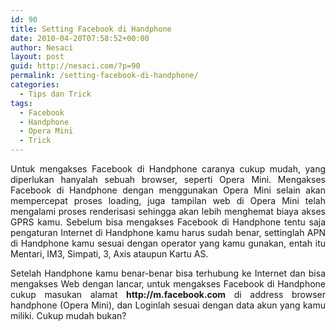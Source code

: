 ```yaml
---
id: 90
title: Setting Facebook di Handphone
date: 2010-04-20T07:58:52+00:00
author: Nesaci
layout: post
guid: http://nesaci.com/?p=90
permalink: /setting-facebook-di-handphone/
categories:
  - Tips dan Trick
tags:
  - Facebook
  - Handphone
  - Opera Mini
  - Trick
---
```

<p style="text-align: justify;">
  Untuk mengakses Facebook di Handphone caranya cukup mudah, yang diperlukan hanyalah sebuah browser, seperti Opera Mini. Mengakses Facebook di Handphone dengan menggunakan Opera Mini selain akan mempercepat proses loading, juga tampilan web di Opera Mini telah mengalami proses renderisasi sehingga akan lebih menghemat biaya akses GPRS kamu. Sebelum bisa mengakses Facebook di Handphone tentu saja pengaturan Internet di Handphone kamu harus sudah benar, settinglah APN di Handphone kamu sesuai dengan operator yang kamu gunakan, entah itu Mentari, IM3, Simpati, 3, Axis ataupun Kartu AS.
</p>

<p style="text-align: justify;">
  Setelah Handphone kamu benar-benar bisa terhubung ke Internet dan bisa mengakses Web dengan lancar, untuk mengakses Facebook di Handphone cukup masukan alamat <strong>http://m.facebook.com</strong> di address browser handphone (Opera Mini), dan Loginlah sesuai dengan data akun yang kamu miliki. Cukup mudah bukan?
</p>